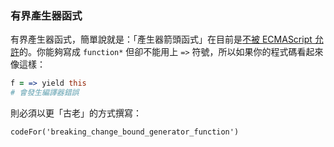 ### 有界產生器函式

有界產生器函式，簡單說就是：「產生器箭頭函式」在目前是[不被 ECMAScript 允許](http://stackoverflow.com/questions/27661306/can-i-use-es6s-arrow-function-syntax-with-generators-arrow-notation)的。你能夠寫成 `function*` 但卻不能用上 `=>` 符號，所以如果你的程式碼看起來像這樣：

```coffee
f = => yield this
# 會發生編譯器錯誤
```

則必須以更「古老」的方式撰寫：

```
codeFor('breaking_change_bound_generator_function')
```

